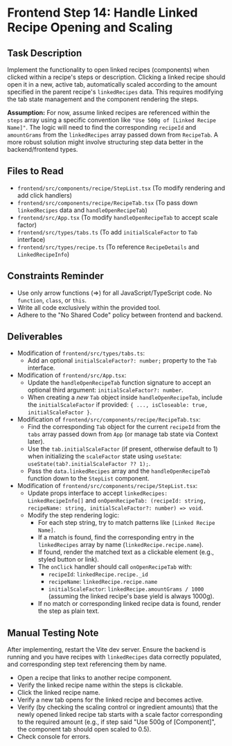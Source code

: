 # Frontend Step 14: Handle Linked Recipe Opening and Scaling

## Task Description
Implement the functionality to open linked recipes (components) when clicked within a recipe's steps or description. Clicking a linked recipe should open it in a new, active tab, automatically scaled according to the amount specified in the parent recipe's `linkedRecipes` data. This requires modifying the tab state management and the component rendering the steps.

**Assumption:** For now, assume linked recipes are referenced within the `steps` array using a specific convention like `"Use 500g of [Linked Recipe Name]"`. The logic will need to find the corresponding `recipeId` and `amountGrams` from the `linkedRecipes` array passed down from `RecipeTab`. A more robust solution might involve structuring step data better in the backend/frontend types.

## Files to Read
*   `frontend/src/components/recipe/StepList.tsx` (To modify rendering and add click handlers)
*   `frontend/src/components/recipe/RecipeTab.tsx` (To pass down `linkedRecipes` data and `handleOpenRecipeTab`)
*   `frontend/src/App.tsx` (To modify `handleOpenRecipeTab` to accept scale factor)
*   `frontend/src/types/tabs.ts` (To add `initialScaleFactor` to `Tab` interface)
*   `frontend/src/types/recipe.ts` (To reference `RecipeDetails` and `LinkedRecipeInfo`)

## Constraints Reminder
*   Use only arrow functions (=>) for all JavaScript/TypeScript code. No `function`, `class`, or `this`.
*   Write all code exclusively within the provided tool.
*   Adhere to the "No Shared Code" policy between frontend and backend.

## Deliverables
*   Modification of `frontend/src/types/tabs.ts`:
    *   Add an optional `initialScaleFactor?: number;` property to the `Tab` interface.
*   Modification of `frontend/src/App.tsx`:
    *   Update the `handleOpenRecipeTab` function signature to accept an optional third argument: `initialScaleFactor?: number`.
    *   When creating a *new* `Tab` object inside `handleOpenRecipeTab`, include the `initialScaleFactor` if provided: `{ ..., isCloseable: true, initialScaleFactor }`.
*   Modification of `frontend/src/components/recipe/RecipeTab.tsx`:
    *   Find the corresponding `Tab` object for the current `recipeId` from the `tabs` array passed down from `App` (or manage tab state via Context later).
    *   Use the `tab.initialScaleFactor` (if present, otherwise default to 1) when initializing the `scaleFactor` state using `useState`: `useState(tab?.initialScaleFactor ?? 1);`.
    *   Pass the `data.linkedRecipes` array and the `handleOpenRecipeTab` function down to the `StepList` component.
*   Modification of `frontend/src/components/recipe/StepList.tsx`:
    *   Update props interface to accept `linkedRecipes: LinkedRecipeInfo[]` and `onOpenRecipeTab: (recipeId: string, recipeName: string, initialScaleFactor?: number) => void`.
    *   Modify the step rendering logic:
        *   For each step string, try to match patterns like `[Linked Recipe Name]`.
        *   If a match is found, find the corresponding entry in the `linkedRecipes` array by name (`linkedRecipe.recipe.name`).
        *   If found, render the matched text as a clickable element (e.g., styled button or link).
        *   The `onClick` handler should call `onOpenRecipeTab` with:
            *   `recipeId`: `linkedRecipe.recipe._id`
            *   `recipeName`: `linkedRecipe.recipe.name`
            *   `initialScaleFactor`: `linkedRecipe.amountGrams / 1000` (assuming the linked recipe's base yield is always 1000g).
        *   If no match or corresponding linked recipe data is found, render the step as plain text.

## Manual Testing Note
After implementing, restart the Vite dev server. Ensure the backend is running and you have recipes with `linkedRecipes` data correctly populated, and corresponding step text referencing them by name.
*   Open a recipe that links to another recipe component.
*   Verify the linked recipe name within the steps is clickable.
*   Click the linked recipe name.
*   Verify a new tab opens for the linked recipe and becomes active.
*   Verify (by checking the scaling control or ingredient amounts) that the newly opened linked recipe tab starts with a scale factor corresponding to the required amount (e.g., if step said "Use 500g of [Component]", the component tab should open scaled to 0.5).
*   Check console for errors.
